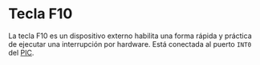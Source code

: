 # Tecla F10

La tecla F10 es un dispositivo externo habilita una forma rápida y práctica de ejecutar una interrupción por hardware. Está conectada al puerto `INT0` del [PIC](./pic).
